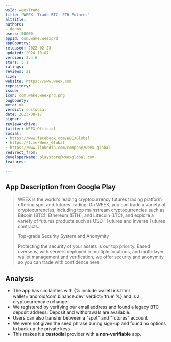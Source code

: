 ```yaml
---
wsId: weexTrade
title: 'WEEX: Trade BTC, ETH Futures'
altTitle: 
authors:
- danny
users: 50000
appId: com.wake.weexprd
appCountry: 
released: 2022-02-23
updated: 2024-10-07
version: 3.4.6
stars: 3.1
ratings: 
reviews: 21
size: 
website: https://www.weex.com
repository: 
issue: 
icon: com.wake.weexprd.png
bugbounty: 
meta: ok
verdict: custodial
date: 2023-08-17
signer: 
reviewArchive: 
twitter: WEEX_Official
social:
- https://www.facebook.com/WEEXGlobal
- https://t.me/Weex_Global
- https://www.linkedin.com/company/weex-global
redirect_from: 
developerName: playstore@weexglobal.com
features: 

---
```


## App Description from Google Play 

> WEEX is the world's leading cryptocurrency futures trading platform offering spot and futures trading. On WEEX, you can trade a variety of cryptocurrencies, including top mainstream cryptocurrencies such as Bitcoin (BTC), Ethereum (ETH), and Litecoin (LTC), and explore a variety of futures products such as USDT Futures and Inverse Futures contracts.
>
> Top-grade Security System and Anonymity
> 
> Protecting the security of your assets is our top priority. Based overseas, with servers deployed in multiple locations, and multi-layer wallet management and verification, we offer security and anonymity so you can trade with confidence here.

## Analysis 

- The app has similarities with {% include walletLink.html wallet='android/com.binance.dev' verdict='true' %} and is a cryptocurrency exchange.
- We registered by verifying our email address and found a legacy BTC deposit address. Deposit and withdrawals are available.
- Users can also transfer between a "spot" and "futures" account
- We were not given the seed phrase during sign-up and found no options to back up the private keys. 
- This makes it a **custodial** provider with a **non-verifiable** app.
